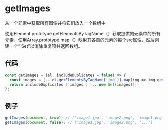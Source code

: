 # getImages

从一个元素中获取所有图像并将它们放入一个数组中

使用Element.prototype.getElementsByTagName（）获取提供的元素中的所有<img>元素，使用Array.prototype.map（）映射其各自的<img>元素的每个src属性，然后创建一个“ Set”以消除重复项并返回数组。

## 代码

```js
const getImages = (el, includeDuplicates = false) => {
  const images = [...el.getElementsByTagName('img')].map(img => img.getAttribute('src'));
  return includeDuplicates ? images : [...new Set(images)];
};
```

## 例子

```js
getImages(document, true); // ['image1.jpg', 'image2.png', 'image1.png', '...']
getImages(document, false); // ['image1.jpg', 'image2.png', '...']
```
